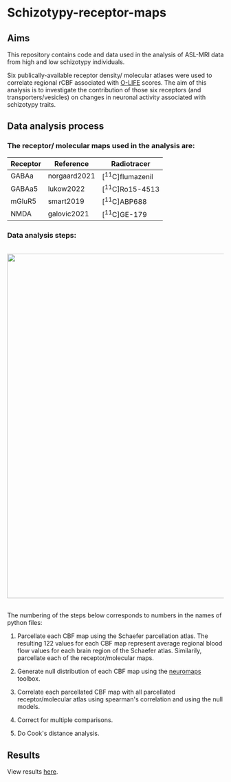 # Schizotypy-receptor-maps
## Aims
This repository contains code and data used in the analysis of ASL-MRI data from high and low schizotypy individuals. 

Six publically-available receptor density/ molecular atlases were used to correlate regional rCBF associated with [O-LIFE](https://pubmed.ncbi.nlm.nih.gov/16417985/) scores. The aim of this analysis is to investigate the contribution of those six receptors (and transporters/vesicles) on changes in neuronal activity associated with schizotypy traits.

## Data analysis process
### The receptor/ molecular maps used in the analysis are:
| Receptor | Reference    | Radiotracer                |
|----------|--------------|----------------------------|
| GABAa    | norgaard2021 | [<sup>11</sup>C]flumazenil |
| GABAa5   | lukow2022    | [<sup>11</sup>C]Ro15-4513  |
| mGluR5   | smart2019    | [<sup>11</sup>C]ABP688     |
| NMDA     | galovic2021  | [<sup>11</sup>C]GE-179     |

### Data analysis steps:
<br>
<img src="https://github.com/juliam98/Schizotypy-receptor-maps/assets/93785710/998a82ed-4003-4ec4-89f2-db0e44c5af3b"  width="800">
<br>

<br>The numbering of the steps below corresponds to numbers in the names of python files: <br>

1. Parcellate each CBF map using the Schaefer parcellation atlas. The resulting 122 values for each CBF map represent average regional blood flow values for each brain region of the Schaefer atlas. Similarily, parcellate each of the receptor/molecular maps.

2. Generate null distribution of each CBF map using the 
[neuromaps](https://netneurolab.github.io/neuromaps/)
toolbox. <br>
3. Correlate each parcellated CBF map with all parcellated receptor/molecular atlas using spearman's correlation and using the null models.
4. Correct for multiple comparisons.
5. Do Cook's distance analysis.

## Results
View results [here](5_results#results_section).
